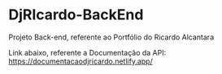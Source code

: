 # DjRIcardo-BackEnd
Projeto Back-end, referente ao Portfólio do Ricardo Alcantara

Link abaixo, referente a Documentação da API:<br>
https://documentacaodjricardo.netlify.app/

<!-- ## Arquitetura/Infraestrutura da Aplicação:
<img width="1000" src="https://i.imgur.com/wYF19dQ.png"> -->
